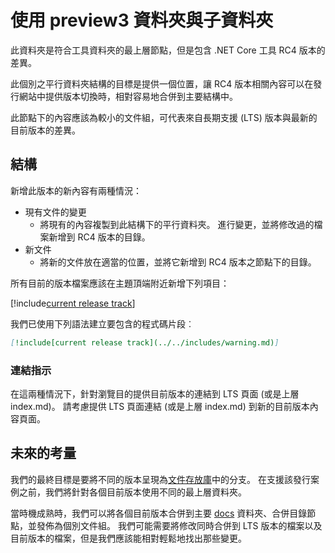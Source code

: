 # <a name="using-the-preview3-folder-and-sub-folders"></a>使用 preview3 資料夾與子資料夾

此資料夾是符合工具資料夾的最上層節點，但是包含 .NET Core 工具 RC4 版本的差異。

此個別之平行資料夾結構的目標是提供一個位置，讓 RC4 版本相關內容可以在發行網站中提供版本切換時，相對容易地合併到主要結構中。

此節點下的內容應該為較小的文件組，可代表來自長期支援 (LTS) 版本與最新的目前版本的差異。 

## <a name="structure"></a>結構

新增此版本的新內容有兩種情況：

* 現有文件的變更
    - 將現有的內容複製到此結構下的平行資料夾。 進行變更，並將修改過的檔案新增到 RC4 版本的目錄。
* 新文件
    - 將新的文件放在適當的位置，並將它新增到 RC4 版本之節點下的目錄。 

所有目前的版本檔案應該在主題頂端附近新增下列項目：

[!include[current release track](../includes/warning.md)]

我們已使用下列語法建立要包含的程式碼片段︰

```markdown
[!include[current release track](../../includes/warning.md)]
```

### <a name="link-instructions"></a>連結指示

在這兩種情況下，針對瀏覽目的提供目前版本的連結到 LTS 頁面 (或是上層 index.md)。
請考慮提供 LTS 頁面連結 (或是上層 index.md) 到新的目前版本內容頁面。

## <a name="future-considerations"></a>未來的考量

我們的最終目標是要將不同的版本呈現為[文件存放庫](https://github.com/dotnet/docs)中的分支。 在支援該發行案例之前，我們將針對各個目前版本使用不同的最上層資料夾。 

當時機成熟時，我們可以將各個目前版本合併到主要 [docs](../docs) 資料夾、合併目錄節點，並發佈為個別文件組。 我們可能需要將修改同時合併到 LTS 版本的檔案以及目前版本的檔案，但是我們應該能相對輕鬆地找出那些變更。


<!--HONumber=Feb17_HO2-->


